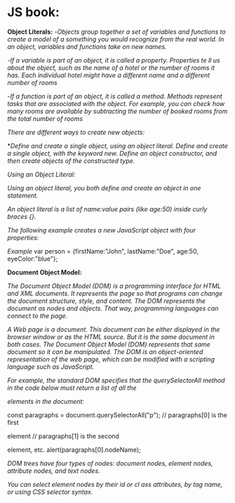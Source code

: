 # JS book:

**Object Literals:**
-*Objects group together a set of variables and functions to create a model of a something you would recognize from the real world. In an object, variables and functions take on new names.*

-*If a variable is part of an object, it is called a property. Properties te ll us about the object, such as the name of a hotel or the number of rooms it has. Each individual hotel might have a different name and a different number of rooms*

-*If a function is part of an object, it is called a method. Methods represent tasks that are associated with the object. For example, you can check how many rooms are available by subtracting the number of booked rooms from the total number of rooms*


*There are different ways to create new objects:*

**Define and create a single object, using an object literal.*
*Define and create a single object, with the keyword new.*
*Define an object constructor, and then create objects of the constructed type.*

*Using an Object Literal:*

*Using an object literal, you both define and create an object in one statement.*

*An object literal is a list of name:value pairs (like age:50) inside curly braces {}.*

*The following example creates a new JavaScript object with four properties:*

*Example*
var person = {firstName:"John", lastName:"Doe", age:50, eyeColor:"blue"};




**Document Object Model:**

*The Document Object Model (DOM) is a programming interface for HTML and XML documents. It represents the page so that programs can change the document structure, style, and content. The DOM represents the document as nodes and objects. That way, programming languages can connect to the page.*

*A Web page is a document. This document can be either displayed in the browser window or as the HTML source. But it is the same document in both cases. The Document Object Model (DOM) represents that same document so it can be manipulated. The DOM is an object-oriented representation of the web page, which can be modified with a scripting language such as JavaScript.*


*For example, the standard DOM specifies that the querySelectorAll method in the code below must return a list of all the <p> elements in the document:*

const paragraphs = document.querySelectorAll("p");
// paragraphs[0] is the first <p> element
// paragraphs[1] is the second <p> element, etc.
alert(paragraphs[0].nodeName);


*DOM trees have four types of nodes: document nodes, element nodes, attribute nodes, and text nodes.*

*You can select element nodes by their id or cl ass attributes, by tag name, or using CSS selector syntax.*
